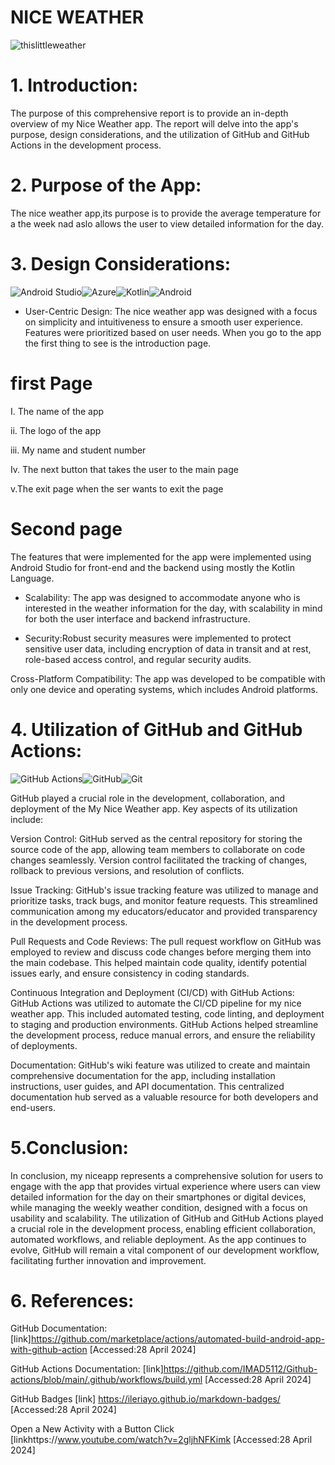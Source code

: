 
# NICE WEATHER
![thislittleweather](https://github.com/Katlegoee/IMAD5112-PRACTICUM/assets/162302242/2bca06b5-60a2-48fd-aa75-b1711a80348d)

# 1. Introduction: 
The purpose of this comprehensive report is to provide an in-depth overview of my Nice Weather app. The report will delve into the app's purpose, design considerations, and the utilization of GitHub and GitHub Actions in the development process. 

# 2. Purpose of the App:
The nice weather app,its purpose is to provide the average temperature for a the week nad aslo allows the user to view detailed information for the day.

# 3. Design Considerations: 
![Android Studio](https://img.shields.io/badge/android%20studio-346ac1?style=for-the-badge&logo=android%20studio&logoColor=white)![Azure](https://img.shields.io/badge/azure-%230072C6.svg?style=for-the-badge&logo=microsoftazure&logoColor=white)![Kotlin](https://img.shields.io/badge/kotlin-%237F52FF.svg?style=for-the-badge&logo=kotlin&logoColor=white)![Android](https://img.shields.io/badge/Android-3DDC84?style=for-the-badge&logo=android&logoColor=white)

- User-Centric Design: The nice weather app was designed with a focus on simplicity and intuitiveness to ensure a smooth user experience. Features were prioritized based on user needs. When you go to the app the first thing to see is the introduction page.
# first Page
I. The name of the app

ii. The logo of the app

iii. My name and student number

Iv. The next button that takes the user to the main page 

v.The exit page when the ser wants to exit the page 

# Second page

The features that were implemented for the app were implemented using Android Studio for front-end and the backend using mostly the Kotlin Language. 

- Scalability: The app was designed to accommodate anyone who is interested in the weather information for the day, with scalability in mind for both the user interface and backend infrastructure. 

- Security:Robust security measures were implemented to protect sensitive user data, including encryption of data in transit and at rest, role-based access control, and regular security audits. 

Cross-Platform Compatibility: The app was developed to be compatible with only one device and operating systems, which includes Android platforms. 

# 4. Utilization of GitHub and GitHub Actions:  
![GitHub Actions](https://img.shields.io/badge/github%20actions-%232671E5.svg?style=for-the-badge&logo=githubactions&logoColor=white)![GitHub](https://img.shields.io/badge/github-%23121011.svg?style=for-the-badge&logo=github&logoColor=white)![Git](https://img.shields.io/badge/git-%23F05033.svg?style=for-the-badge&logo=git&logoColor=white)

GitHub played a crucial role in the development, collaboration, and deployment of the My Nice Weather app. Key aspects of its utilization include: 

Version Control: GitHub served as the central repository for storing the source code of the app, allowing team members to collaborate on code changes seamlessly. Version control facilitated the tracking of changes, rollback to previous versions, and resolution of conflicts. 

Issue Tracking: GitHub's issue tracking feature was utilized to manage and prioritize tasks, track bugs, and monitor feature requests. This streamlined communication among my educators/educator and provided transparency in the development process. 

Pull Requests and Code Reviews: The pull request workflow on GitHub was employed to review and discuss code changes before merging them into the main codebase. This helped maintain code quality, identify potential issues early, and ensure consistency in coding standards. 

Continuous Integration and Deployment (CI/CD) with GitHub Actions: GitHub Actions was utilized to automate the CI/CD pipeline for my nice weather app. This included automated testing, code linting, and deployment to staging and production environments. GitHub Actions helped streamline the development process, reduce manual errors, and ensure the reliability of deployments. 

Documentation: GitHub's wiki feature was utilized to create and maintain comprehensive documentation for the app, including installation instructions, user guides, and API documentation. This centralized documentation hub served as a valuable resource for both developers and end-users. 

# 5.Conclusion: 
In conclusion, my niceapp represents a comprehensive solution for users to engage with the app that provides virtual experience where users can view detailed information for the day on their smartphones or digital devices, while managing the weekly weather condition, designed with a focus on usability and scalability. The utilization of GitHub and GitHub Actions played a crucial role in the development process, enabling efficient collaboration, automated workflows, and reliable deployment. As the app continues to evolve, GitHub will remain a vital component of our development workflow, facilitating further innovation and improvement. 

# 6. References: 

GitHub Documentation: [link]https://github.com/marketplace/actions/automated-build-android-app-with-github-action [Accessed:28 April 2024] 

GitHub Actions Documentation: [link]https://github.com/IMAD5112/Github-actions/blob/main/.github/workflows/build.yml [Accessed:28 April 2024] 

GitHub Badges [link] https://ileriayo.github.io/markdown-badges/ [Accessed:28 April 2024] 

Open a New Activity with a Button Click [linkhttps://www.youtube.com/watch?v=2gljhNFKimk [Accessed:28 April 2024]



